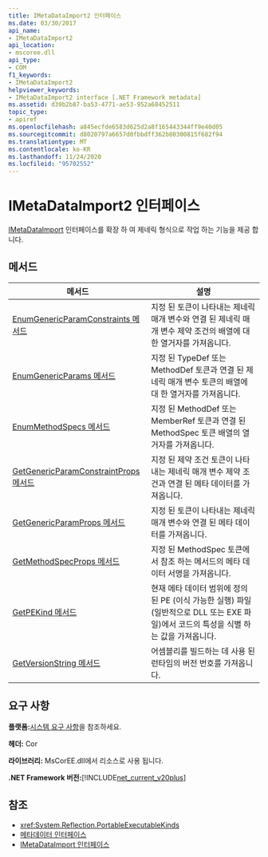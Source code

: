 ```yaml
---
title: IMetaDataImport2 인터페이스
ms.date: 03/30/2017
api_name:
- IMetaDataImport2
api_location:
- mscoree.dll
api_type:
- COM
f1_keywords:
- IMetaDataImport2
helpviewer_keywords:
- IMetaDataImport2 interface [.NET Framework metadata]
ms.assetid: d39b2b87-ba53-4771-ae53-952a68452511
topic_type:
- apiref
ms.openlocfilehash: a845ecfde6583d625d2a8f165443344ff9e40d05
ms.sourcegitcommit: d8020797a6657d0fbbdff362b80300815f682f94
ms.translationtype: MT
ms.contentlocale: ko-KR
ms.lasthandoff: 11/24/2020
ms.locfileid: "95702552"
---
```

# <a name="imetadataimport2-interface"></a>IMetaDataImport2 인터페이스

[IMetaDataImport](imetadataimport-interface.md) 인터페이스를 확장 하 여 제네릭 형식으로 작업 하는 기능을 제공 합니다.  
  
## <a name="methods"></a>메서드  
  
|메서드|설명|  
|------------|-----------------|  
|[EnumGenericParamConstraints 메서드](imetadataimport2-enumgenericparamconstraints-method.md)|지정 된 토큰이 나타내는 제네릭 매개 변수와 연결 된 제네릭 매개 변수 제약 조건의 배열에 대 한 열거자를 가져옵니다.|  
|[EnumGenericParams 메서드](imetadataimport2-enumgenericparams-method.md)|지정 된 TypeDef 또는 MethodDef 토큰과 연결 된 제네릭 매개 변수 토큰의 배열에 대 한 열거자를 가져옵니다.|  
|[EnumMethodSpecs 메서드](imetadataimport2-enummethodspecs-method.md)|지정 된 MethodDef 또는 MemberRef 토큰과 연결 된 MethodSpec 토큰 배열의 열거자를 가져옵니다.|  
|[GetGenericParamConstraintProps 메서드](imetadataimport2-getgenericparamconstraintprops-method.md)|지정 된 제약 조건 토큰이 나타내는 제네릭 매개 변수 제약 조건과 연결 된 메타 데이터를 가져옵니다.|  
|[GetGenericParamProps 메서드](imetadataimport2-getgenericparamprops-method.md)|지정 된 토큰이 나타내는 제네릭 매개 변수와 연결 된 메타 데이터를 가져옵니다.|  
|[GetMethodSpecProps 메서드](imetadataimport2-getmethodspecprops-method.md)|지정 된 MethodSpec 토큰에서 참조 하는 메서드의 메타 데이터 서명을 가져옵니다.|  
|[GetPEKind 메서드](imetadataimport2-getpekind-method.md)|현재 메타 데이터 범위에 정의 된 PE (이식 가능한 실행) 파일 (일반적으로 DLL 또는 EXE 파일)에서 코드의 특성을 식별 하는 값을 가져옵니다.|  
|[GetVersionString 메서드](imetadataimport2-getversionstring-method.md)|어셈블리를 빌드하는 데 사용 된 런타임의 버전 번호를 가져옵니다.|  
  
## <a name="requirements"></a>요구 사항  

 **플랫폼:**[시스템 요구 사항](../../get-started/system-requirements.md)을 참조하세요.  
  
 **헤더:** Cor  
  
 **라이브러리:** MsCorEE.dll에서 리소스로 사용 됩니다.  
  
 **.NET Framework 버전:**[!INCLUDE[net_current_v20plus](../../../../includes/net-current-v20plus-md.md)]  
  
## <a name="see-also"></a>참조

- <xref:System.Reflection.PortableExecutableKinds>
- [메타데이터 인터페이스](metadata-interfaces.md)
- [IMetaDataImport 인터페이스](imetadataimport-interface.md)
